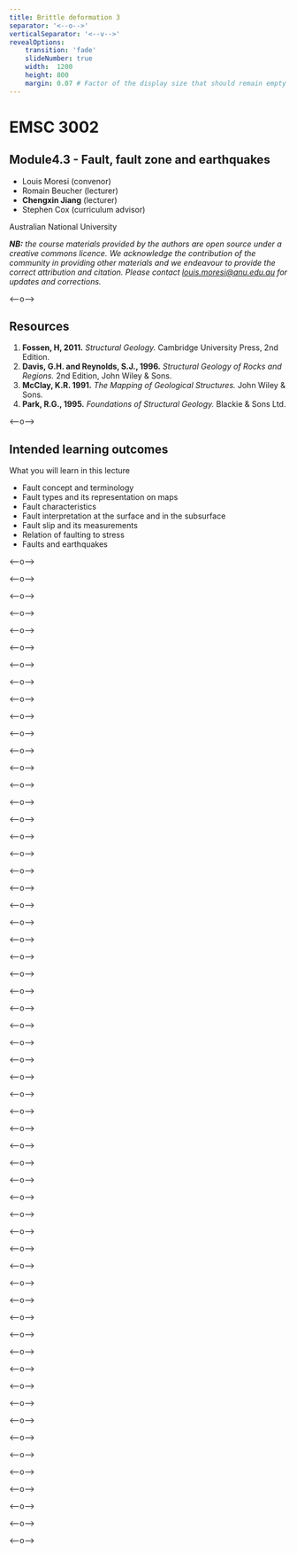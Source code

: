 ```yaml
---
title: Brittle deformation 3
separator: '<--o-->'
verticalSeparator: '<--v-->'
revealOptions:
    transition: 'fade'
    slideNumber: true
    width:  1200
    height: 800
    margin: 0.07 # Factor of the display size that should remain empty around the content (7% typically)
---
```


# EMSC 3002

## Module4.3 - Fault, fault zone and earthquakes

  - Louis Moresi (convenor)
  - Romain Beucher (lecturer)
  - **Chengxin Jiang** (lecturer)
  - Stephen Cox (curriculum advisor)

Australian National University

_**NB:** the course materials provided by the authors are open source under a creative commons licence. 
We acknowledge the contribution of the community in providing other materials and we endeavour to 
provide the correct attribution and citation. Please contact louis.moresi@anu.edu.au for updates and 
corrections._

<--o-->

## Resources

1. **Fossen, H, 2011.** *Structural Geology.* Cambridge University Press, 2nd Edition.
1. **Davis, G.H. and Reynolds, S.J., 1996.** *Structural Geology of Rocks and Regions.* 2nd Edition, John Wiley & Sons.
1. **McClay, K.R. 1991.** *The Mapping of Geological Structures.* John Wiley & Sons.
1. **Park, R.G., 1995.** *Foundations of Structural Geology.* Blackie & Sons Ltd.

<--o-->

## Intended learning outcomes

What you will learn in this lecture

- Fault concept and terminology
- Fault types and its representation on maps
- Fault characteristics 
- Fault interpretation at the surface and in the subsurface
- Fault slip and its measurements
- Relation of faulting to stress
- Faults and earthquakes

<--o-->

<!-- .slide: data-background="Figures-Brittle_deformation3/slide1.jpg" -->

<--o-->

<!-- .slide: data-background="Figures-Brittle_deformation3/slide2.jpg" -->

<--o-->

<!-- .slide: data-background="Figures-Brittle_deformation3/slide3.jpg" -->

<--o-->

<!-- .slide: data-background="Figures-Brittle_deformation3/slide4.jpg" -->

<--o-->

<!-- .slide: data-background="Figures-Brittle_deformation3/slide5.jpg" -->

<--o-->

<!-- .slide: data-background="Figures-Brittle_deformation3/slide6.jpg" -->

<--o-->

<!-- .slide: data-background="Figures-Brittle_deformation3/slide7.jpg" -->

<--o-->

<!-- .slide: data-background="Figures-Brittle_deformation3/slide8.jpg" -->

<--o-->

<!-- .slide: data-background="Figures-Brittle_deformation3/slide9.jpg" -->

<--o-->

<!-- .slide: data-background="Figures-Brittle_deformation3/slide10.jpg" -->

<--o-->

<!-- .slide: data-background="Figures-Brittle_deformation3/slide11.jpg" -->

<--o-->

<!-- .slide: data-background="Figures-Brittle_deformation3/slide12.jpg" -->

<--o-->

<!-- .slide: data-background="Figures-Brittle_deformation3/slide13.jpg" -->

<--o-->

<!-- .slide: data-background="Figures-Brittle_deformation3/slide14.jpg" -->

<--o-->

<!-- .slide: data-background="Figures-Brittle_deformation3/slide15.jpg" -->

<--o-->

<!-- .slide: data-background="Figures-Brittle_deformation3/slide16.jpg" -->

<--o-->

<!-- .slide: data-background="Figures-Brittle_deformation3/slide17.jpg" -->

<--o-->

<!-- .slide: data-background="Figures-Brittle_deformation3/slide18.jpg" -->

<--o-->

<!-- .slide: data-background="Figures-Brittle_deformation3/slide19.jpg" -->

<--o-->

<!-- .slide: data-background="Figures-Brittle_deformation3/slide20.jpg" -->

<--o-->

<!-- .slide: data-background="Figures-Brittle_deformation3/slide21.jpg" -->

<--o-->

<!-- .slide: data-background="Figures-Brittle_deformation3/slide22.jpg" -->

<--o-->

<!-- .slide: data-background="Figures-Brittle_deformation3/slide23.jpg" -->

<--o-->

<!-- .slide: data-background="Figures-Brittle_deformation3/slide24.jpg" -->

<--o-->

<!-- .slide: data-background="Figures-Brittle_deformation3/slide25.jpg" -->

<--o-->

<!-- .slide: data-background="Figures-Brittle_deformation3/slide26.jpg" -->

<--o-->

<!-- .slide: data-background="Figures-Brittle_deformation3/slide27.jpg" -->

<--o-->

<!-- .slide: data-background="Figures-Brittle_deformation3/slide28.jpg" -->

<--o-->

<!-- .slide: data-background="Figures-Brittle_deformation3/slide29.jpg" -->

<--o-->

<!-- .slide: data-background="Figures-Brittle_deformation3/slide30.jpg" -->

<--o-->

<!-- .slide: data-background="Figures-Brittle_deformation3/slide31.jpg" -->

<--o-->

<!-- .slide: data-background="Figures-Brittle_deformation3/slide32.jpg" -->

<--o-->

<!-- .slide: data-background="Figures-Brittle_deformation3/slide33.jpg" -->

<--o-->

<!-- .slide: data-background="Figures-Brittle_deformation3/slide34.jpg" -->

<--o-->

<!-- .slide: data-background="Figures-Brittle_deformation3/slide35.jpg" -->

<--o-->

<!-- .slide: data-background="Figures-Brittle_deformation3/slide36.jpg" -->

<--o-->

<!-- .slide: data-background="Figures-Brittle_deformation3/slide37.jpg" -->

<--o-->

<!-- .slide: data-background="Figures-Brittle_deformation3/slide38.jpg" -->

<--o-->

<!-- .slide: data-background="Figures-Brittle_deformation3/slide39.jpg" -->

<--o-->

<!-- .slide: data-background="Figures-Brittle_deformation3/slide40.jpg" -->

<--o-->

<!-- .slide: data-background="Figures-Brittle_deformation3/slide41.jpg" -->

<--o-->

<!-- .slide: data-background="Figures-Brittle_deformation3/slide42.jpg" -->

<--o-->

<!-- .slide: data-background="Figures-Brittle_deformation3/slide43.jpg" -->

<--o-->

<!-- .slide: data-background="Figures-Brittle_deformation3/slide44.jpg" -->

<--o-->

<!-- .slide: data-background="Figures-Brittle_deformation3/slide45.jpg" -->

<--o-->

<!-- .slide: data-background="Figures-Brittle_deformation3/slide46.jpg" -->

<--o-->

<!-- .slide: data-background="Figures-Brittle_deformation3/slide47.jpg" -->

<--o-->

<!-- .slide: data-background="Figures-Brittle_deformation3/slide48.jpg" -->

<--o-->

<!-- .slide: data-background="Figures-Brittle_deformation3/slide49.jpg" -->

<--o-->

<!-- .slide: data-background="Figures-Brittle_deformation3/slide50.jpg" -->

<--o-->

<!-- .slide: data-background="Figures-Brittle_deformation3/slide51.jpg" -->

<--o-->

<!-- .slide: data-background="Figures-Brittle_deformation3/slide52.jpg" -->

<--o-->

<!-- .slide: data-background="Figures-Brittle_deformation3/slide53.jpg" -->

<--o-->

<!-- .slide: data-background="Figures-Brittle_deformation3/slide54.jpg" -->

<--o-->

<!-- .slide: data-background="Figures-Brittle_deformation3/slide55.jpg" -->

<--o-->

<!-- .slide: data-background="Figures-Brittle_deformation3/slide56.jpg" -->

<--o-->

<!-- .slide: data-background="Figures-Brittle_deformation3/slide57.jpg" -->

<--o-->

<!-- .slide: data-background="Figures-Brittle_deformation3/slide58.jpg" -->
